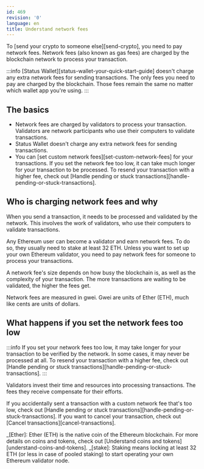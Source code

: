 ```yaml
---
id: 469
revision: '0'
language: en
title: Understand network fees
---
```


To [send your crypto to someone else][send-crypto], you need to pay network fees. Network fees (also known as gas fees) are charged by the blockchain network to process your transaction.

:::info
[Status Wallet][status-wallet-your-quick-start-guide] doesn't charge any extra network fees for sending transactions. The only fees you need to pay are charged by the blockchain. Those fees remain the same no matter which wallet app you're using.
:::

## The basics

- Network fees are charged by validators to process your transaction. Validators are network participants who use their computers to validate transactions.
- Status Wallet doesn't charge any extra network fees for sending transactions.
- You can [set custom network fees][set-custom-network-fees] for your transactions. If you set the network fee too low, it can take much longer for your transaction to be processed. To resend your transaction with a higher fee, check out [Handle pending or stuck transactions][handle-pending-or-stuck-transactions].

## Who is charging network fees and why

When you send a transaction, it needs to be processed and validated by the network. This involves the work of validators, who use their computers to validate transactions.

Any Ethereum user can become a validator and earn network fees. To do so, they usually need to stake at least 32 ETH. Unless you want to set up your own Ethereum validator, you need to pay network fees for someone to process your transactions.

A network fee's size depends on how busy the blockchain is, as well as the complexity of your transaction. The more transactions are waiting to be validated, the higher the fees get.

Network fees are measured in gwei. Gwei are units of Ether (ETH), much like cents are units of dollars.

## What happens if you set the network fees too low

:::info
If you set your network fees too low, it may take longer for your transaction to be verified by the network. In some cases, it may never be processed at all. To resend your transaction with a higher fee, check out [Handle pending or stuck transactions][handle-pending-or-stuck-transactions].
:::

Validators invest their time and resources into processing transactions. The fees they receive compensate for their efforts.

If you accidentally sent a transaction with a custom network fee that's too low, check out [Handle pending or stuck transactions][handle-pending-or-stuck-transactions]. If you want to cancel your transaction, check out [Cancel transactions][cancel-transactions].

_[Ether]: Ether (ETH) is the native coin of the Ethereum blockchain. For more details on coins and tokens, check out [Understand coins and tokens][understand-coins-and-tokens].
_[stake]: Staking means locking at least 32 ETH (or less in case of pooled staking) to start operating your own Ethereum validator node.
